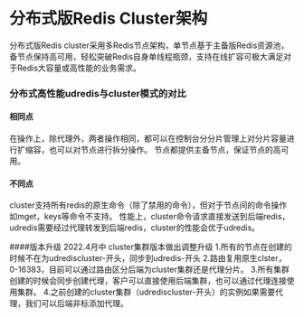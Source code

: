# 分布式版Redis Cluster架构



分布式版Redis cluster采用多Redis节点架构，单节点基于主备版Redis资源池，备节点保持高可用，轻松突破Redis自身单线程瓶颈，支持在线扩容可极大满足对于Redis大容量或高性能的业务需求。

### 分布式高性能udredis与cluster模式的对比

#### 相同点
在操作上，除代理外，两者操作相同，都可以在控制台分分片管理上对分片容量进行扩缩容，也可以对节点进行拆分操作。
节点都提供主备节点，保证节点的高可用。

#### 不同点
cluster支持所有redis的原生命令（除了禁用的命令），但对于节点间的命令操作如mget，keys等命令不支持。
性能上，cluster命令请求直接发送到后端redis，udredis需要经过代理转发到后端redis，cluster的性能会优于udredis。

####版本升级
2022.4月中 cluster集群版本做出调整升级
1.所有的节点在创建的时候不在为udrediscluster-开头，同步到udredis-开头
2.路由复用原生clster，0-16383，目前可以通过路由区分后端为cluster集群还是代理分片。
3.所有集群创建的时候会同步创建代理，客户可以直接使用后端集群，也可以通过代理连接使用集群。
4.之前创建的cluster集群（udrediscluster-开头）的实例如果需要代理，我们可以后端非标添加代理。
